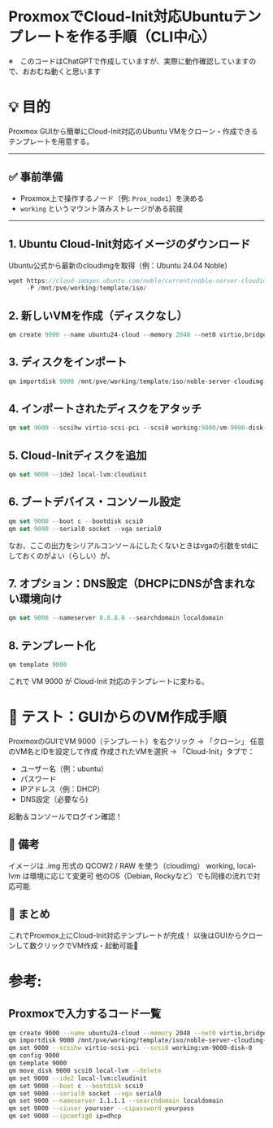 # ProxmoxでCloud-Init対応Ubuntuテンプレートを作る手順（CLI中心）
※　このコードはChatGPTで作成していますが、実際に動作確認していますので、おおむね動くと思います

# 💡 目的

Proxmox GUIから簡単にCloud-Init対応のUbuntu VMをクローン・作成できるテンプレートを用意する。

---

## ✅ 事前準備

- Proxmox上で操作するノード（例: `Prox_node1`）を決める
- `working` というマウント済みストレージがある前提

---

## 1. Ubuntu Cloud-Init対応イメージのダウンロード

Ubuntu公式から最新のcloudimgを取得（例：Ubuntu 24.04 Noble）

```jsx
wget https://cloud-images.ubuntu.com/noble/current/noble-server-cloudimg-amd64.img \\
     -P /mnt/pve/working/template/iso/
```

## 2. 新しいVMを作成（ディスクなし）

```jsx
qm create 9000 --name ubuntu24-cloud --memory 2048 --net0 virtio,bridge=vmbr0
```

## 3. ディスクをインポート

```jsx
qm importdisk 9000 /mnt/pve/working/template/iso/noble-server-cloudimg-amd64.img working
```

## 4. インポートされたディスクをアタッチ

```jsx
qm set 9000 --scsihw virtio-scsi-pci --scsi0 working:9000/vm-9000-disk-0.raw
```

## 5. Cloud-Initディスクを追加

```jsx
qm set 9000 --ide2 local-lvm:cloudinit
```

## 6. ブートデバイス・コンソール設定

```jsx
qm set 9000 --boot c --bootdisk scsi0
qm set 9000 --serial0 socket --vga serial0
```

なお、ここの出力をシリアルコンソールにしたくないときはvgaの引数をstdにしておくのがよい（らしい）が、

## 7. オプション：DNS設定（DHCPにDNSが含まれない環境向け

```jsx
qm set 9000 --nameserver 8.8.8.8 --searchdomain localdomain
```

## 8. テンプレート化

```jsx
qm template 9000
```

これで VM 9000 が Cloud-Init 対応のテンプレートに変わる。

# 🧪 テスト：GUIからのVM作成手順

ProxmoxのGUIでVM 9000（テンプレート）を右クリック → 「クローン」
任意のVM名とIDを設定して作成
作成されたVMを選択 → 「Cloud-Init」タブで：

- ユーザー名（例：ubuntu）
- パスワード
- IPアドレス（例：DHCP）
- DNS設定（必要なら)

起動＆コンソールでログイン確認！

## 📝 備考

イメージは .img 形式の QCOW2 / RAW を使う（cloudimg）
working, local-lvm は環境に応じて変更可
他のOS（Debian, Rockyなど）でも同様の流れで対応可能

## 🎉 まとめ
これでProxmox上にCloud-Init対応テンプレートが完成！
以後はGUIからクローンして数クリックでVM作成・起動可能🎊

# 参考:

## Proxmoxで入力するコード一覧

```bash
qm create 9000 --name ubuntu24-cloud --memory 2048 --net0 virtio,bridge=vmbr0
qm importdisk 9000 /mnt/pve/working/template/iso/noble-server-cloudimg-amd64.img working
qm set 9000 --scsihw virtio-scsi-pci --scsi0 working:vm-9000-disk-0
qm config 9000
qm template 9000
qm move_disk 9000 scsi0 local-lvm --delete
qm set 9000 --ide2 local-lvm:cloudinit
qm set 9000 --boot c --bootdisk scsi0
qm set 9000 --serial0 socket --vga serial0
qm set 9000 --nameserver 1.1.1.1 --searchdomain localdomain
qm set 9000 --ciuser youruser --cipassword yourpass
qm set 9000 --ipconfig0 ip=dhcp
```
